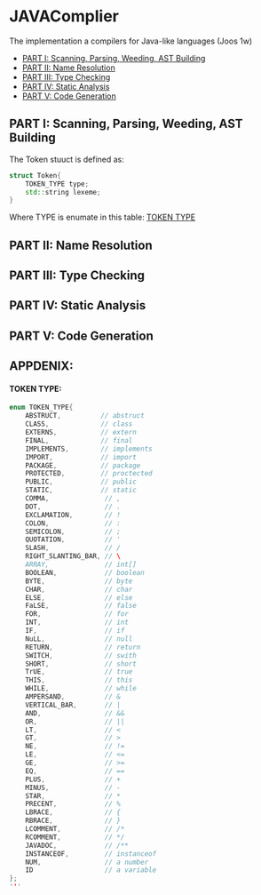 # JAVAComplier
The implementation a compilers for Java-like languages (Joos 1w)
* [PART I: Scanning, Parsing, Weeding, AST Building ](https://github.com/bochendong/JAVAComplier#part-i-scanning-parsing-weeding-ast-building)
* [PART II: Name Resolution](https://github.com/bochendong/JAVAComplier#part-ii-name-resolution)
* [PART III: Type Checking](https://github.com/bochendong/JAVAComplier#part-iii-type-checking)
* [PART IV: Static Analysis](https://github.com/bochendong/JAVAComplier#part-iv-static-analysis)
* [PART V: Code Generation](https://github.com/bochendong/JAVAComplier#part-v-code-generation)

## PART I: Scanning, Parsing, Weeding, AST Building 

The Token stuuct is defined as:
```cpp
struct Token{
    TOKEN_TYPE type;
    std::string lexeme;
}
```
Where TYPE is enumate in this table:
[TOKEN TYPE](https://github.com/bochendong/JAVAComplier/blob/master/README.md#token-type)

## PART II: Name Resolution

## PART III: Type Checking

## PART IV: Static Analysis

## PART V: Code Generation 

## APPDENIX:
#### TOKEN TYPE:
```cpp
enum TOKEN_TYPE{
    ABSTRUCT,          // abstruct
    CLASS,             // class
    EXTERNS,           // extern
    FINAL,             // final
    IMPLEMENTS,        // implements
    IMPORT,            // import
    PACKAGE,           // package
    PROTECTED,         // proctected
    PUBLIC,            // public
    STATIC,            // static
    COMMA,              // ,
    DOT,                // .
    EXCLAMATION,        // !
    COLON,              // :
    SEMICOLON,          // ;  
    QUOTATION,          // '
    SLASH,              // /
    RIGHT_SLANTING_BAR, // \
    ARRAY,              // int[]
    BOOLEAN,            // boolean
    BYTE,               // byte
    CHAR,               // char
    ELSE,               // else
    FaLSE,              // false
    FOR,                // for
    INT,                // int
    IF,                 // if
    NuLL,               // null
    RETURN,             // return
    SWITCH,             // swith
    SHORT,              // short
    TrUE,               // true
    THIS,               // this
    WHILE,              // while
    AMPERSAND,          // &
    VERTICAL_BAR,       // |
    AND,                // &&
    OR,                 // ||
    LT,                 // <
    GT,                 // >
    NE,                 // !=
    LE,                 // <=
    GE,                 // >=
    EQ,                 // ==
    PLUS,               // +
    MINUS,              // -
    STAR,               // *
    PRECENT,            // %
    LBRACE,             // {
    RBRACE,             // }
    LCOMMENT,           // /*
    RCOMMENT,           // */
    JAVADOC,            // /**
    INSTANCEOF,         // instanceof
    NUM,                // a number
    ID                  // a variable
};
'''
